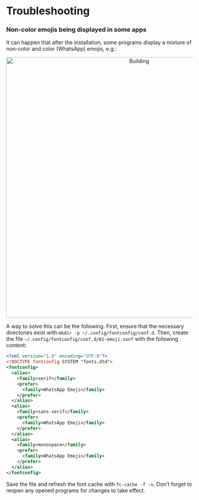 # Troubleshooting

### Non-color emojis being displayed in some apps

It can happen that after the installation, some programs display a mixture of
non-color and color (WhatsApp) emojis, e.g.:

<p align="center"><img width="700" src="https://github.com/dmlls/whatsapp-emoji-linux/blob/main/img/troubleshooting/non-color-emojis.png" alt="Building"></p>

A way to solve this can be the following. First, ensure that the necessary
directories exist with `mkdir -p ~/.config/fontconfig/conf.d`. Then, create the
file `~/.config/fontconfig/conf.d/01-emoji.conf` with the following content:

```xml
<?xml version="1.0" encoding="UTF-8"?>
<!DOCTYPE fontconfig SYSTEM "fonts.dtd">
<fontconfig>
  <alias>
    <family>serif</family>
    <prefer>
      <family>WhatsApp Emoji</family>
    </prefer>
  </alias>
  <alias>
    <family>sans-serif</family>
    <prefer>
      <family>WhatsApp Emoji</family>
    </prefer>
  </alias>
  <alias>
    <family>monospace</family>
    <prefer>
      <family>WhatsApp Emoji</family>
    </prefer>
  </alias>
</fontconfig>
```

Save the file and refresh the font cache with `fc-cache -f -v`. Don't forget to
reopen any opened programs for changes to take effect.
